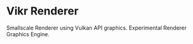 # Vikr Renderer
Smallscale Renderer using Vulkan API graphics. 
Experimental Renderer Graphics Engine.